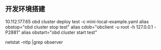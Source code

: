 ## 开发环境搭建

10.112.177.65
obd cluster deploy test  -c mini-local-example.yaml
alias obstop="obd cluster stop test"
alias cdob="obclient -u root -h 127.0.0.1 -P2881"
alias obstart="obd cluster start test"


netstat -ntlp |grep observer